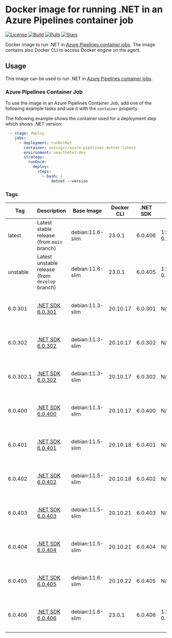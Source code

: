 # Docker image for running .NET in an Azure Pipelines container job

<!-- markdownlint-disable MD013 -->
[![License](https://img.shields.io/badge/license-MIT-blue.svg?style=flat-square)](https://github.com/swissgrc/docker-azure-pipelines-dotnet/blob/main/LICENSE) [![Build](https://img.shields.io/github/actions/workflow/status/swissgrc/docker-azure-pipelines-dotnet/publish.yml?branch=develop&style=flat-square)](https://github.com/swissgrc/docker-azure-pipelines-dotnet/actions/workflows/publish.yml) [![Pulls](https://img.shields.io/docker/pulls/swissgrc/azure-pipelines-dotnet.svg?style=flat-square)](https://hub.docker.com/r/swissgrc/azure-pipelines-dotnet) [![Stars](https://img.shields.io/docker/stars/swissgrc/azure-pipelines-dotnet.svg?style=flat-square)](https://hub.docker.com/r/swissgrc/azure-pipelines-dotnet)
<!-- markdownlint-restore -->

Docker image to run .NET in [Azure Pipelines container jobs].
The image contains also Docker CLI to access Docker engine on the agent.

## Usage

This image can be used to run .NET in [Azure Pipelines container jobs].

### Azure Pipelines Container Job

To use the image in an Azure Pipelines Container Job, add one of the following example tasks and use it with the `container` property.

The following example shows the container used for a deployment step which shows .NET version:

```yaml
  - stage: deploy
    jobs:
      - deployment: runDotNet
        container: swissgrc/azure-pipelines-dotnet:latest
        environment: smarthotel-dev
        strategy:
          runOnce:
            deploy:
              steps:
                - bash: |
                    dotnet --version
```

### Tags

| Tag        | Description                                                                                     | Base Image       | Docker CLI | .NET SDK | Git                  | Git LFS | Size                                                                                                                             |
|------------|-------------------------------------------------------------------------------------------------|------------------|------------|----------|----------------------|---------|----------------------------------------------------------------------------------------------------------------------------------|
| latest     | Latest stable release (from `main` branch)                                                      | debian:11.6-slim | 23.0.1     | 6.0.406  | 1:2.39.1-0.1~bpo11+1 | 3.3.0   | ![Docker Image Size (tag)](https://img.shields.io/docker/image-size/swissgrc/azure-pipelines-dotnet/latest?style=flat-square)    |
| unstable   | Latest unstable release (from `develop` branch)                                                 | debian:11.6-slim | 23.0.1     | 6.0.405  | 1:2.39.1-0.1~bpo11+1 | 3.3.0   | ![Docker Image Size (tag)](https://img.shields.io/docker/image-size/swissgrc/azure-pipelines-dotnet/unstable?style=flat-square)  |
| 6.0.301    | [.NET SDK 6.0.301](https://github.com/dotnet/core/blob/main/release-notes/6.0/6.0.6/6.0.6.md)   | debian:11.3-slim | 20.10.17   | 6.0.301  | N/A                  | N/A     | ![Docker Image Size (tag)](https://img.shields.io/docker/image-size/swissgrc/azure-pipelines-dotnet/6.0.301?style=flat-square)   |
| 6.0.302    | [.NET SDK 6.0.302](https://github.com/dotnet/core/blob/main/release-notes/6.0/6.0.7/6.0.7.md)   | debian:11.3-slim | 20.10.17   | 6.0.302  | N/A                  | N/A     | ![Docker Image Size (tag)](https://img.shields.io/docker/image-size/swissgrc/azure-pipelines-dotnet/6.0.302?style=flat-square)   |
| 6.0.302.1  | [.NET SDK 6.0.302](https://github.com/dotnet/core/blob/main/release-notes/6.0/6.0.7/6.0.7.md)   | debian:11.3-slim | 20.10.17   | 6.0.302  | N/A                  | N/A     | ![Docker Image Size (tag)](https://img.shields.io/docker/image-size/swissgrc/azure-pipelines-dotnet/6.0.302.1?style=flat-square) |
| 6.0.400    | [.NET SDK 6.0.400](https://github.com/dotnet/core/blob/main/release-notes/6.0/6.0.8/6.0.8.md)   | debian:11.3-slim | 20.10.17   | 6.0.400  | N/A                  | N/A     | ![Docker Image Size (tag)](https://img.shields.io/docker/image-size/swissgrc/azure-pipelines-dotnet/6.0.400?style=flat-square)   |
| 6.0.401    | [.NET SDK 6.0.401](https://github.com/dotnet/core/blob/main/release-notes/6.0/6.0.9/6.0.9.md)   | debian:11.5-slim | 20.10.18   | 6.0.401  | N/A                  | N/A     | ![Docker Image Size (tag)](https://img.shields.io/docker/image-size/swissgrc/azure-pipelines-dotnet/6.0.401?style=flat-square)   |
| 6.0.402    | [.NET SDK 6.0.402](https://github.com/dotnet/core/blob/main/release-notes/6.0/6.0.10/6.0.10.md) | debian:11.5-slim | 20.10.18   | 6.0.402  | N/A                  | N/A     | ![Docker Image Size (tag)](https://img.shields.io/docker/image-size/swissgrc/azure-pipelines-dotnet/6.0.402?style=flat-square)   |
| 6.0.403    | [.NET SDK 6.0.403](https://github.com/dotnet/core/blob/main/release-notes/6.0/6.0.11/6.0.11.md) | debian:11.5-slim | 20.10.21   | 6.0.403  | N/A                  | N/A     | ![Docker Image Size (tag)](https://img.shields.io/docker/image-size/swissgrc/azure-pipelines-dotnet/6.0.403?style=flat-square)   |
| 6.0.404    | [.NET SDK 6.0.404](https://github.com/dotnet/core/blob/main/release-notes/6.0/6.0.12/6.0.12.md) | debian:11.5-slim | 20.10.21   | 6.0.404  | N/A                  | N/A     | ![Docker Image Size (tag)](https://img.shields.io/docker/image-size/swissgrc/azure-pipelines-dotnet/6.0.404?style=flat-square)   |
| 6.0.405    | [.NET SDK 6.0.405](https://github.com/dotnet/core/blob/main/release-notes/6.0/6.0.13/6.0.13.md) | debian:11.6-slim | 20.10.22   | 6.0.405  | N/A                  | 3.3.0   | ![Docker Image Size (tag)](https://img.shields.io/docker/image-size/swissgrc/azure-pipelines-dotnet/6.0.405?style=flat-square)   |
| 6.0.406    | [.NET SDK 6.0.406](https://github.com/dotnet/core/blob/main/release-notes/6.0/6.0.14/6.0.14.md) | debian:11.6-slim | 23.0.1     | 6.0.406  | 1:2.39.1-0.1~bpo11+1 | 3.3.0   | ![Docker Image Size (tag)](https://img.shields.io/docker/image-size/swissgrc/azure-pipelines-dotnet/6.0.406?style=flat-square)   |

[Azure Pipelines container jobs]: https://docs.microsoft.com/en-us/azure/devops/pipelines/process/container-phases
